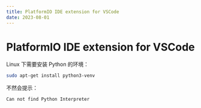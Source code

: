 ```yaml
---
title: PlatformIO IDE extension for VSCode
date: 2023-08-01
---
```


# PlatformIO IDE extension for VSCode

Linux 下需要安装 Python 的环境：

```sh
sudo apt-get install python3-venv
```

不然会提示：

```log
Can not find Python Interpreter
```

